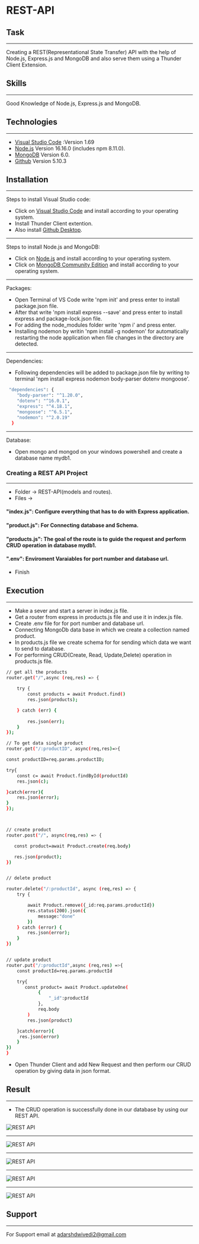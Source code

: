 # REST-API

## Task
***
Creating a REST(Representational State Transfer) API with the help of Node.js, Express.js and MongoDB and also serve them using a Thunder Client Extension. 
## Skills
***
Good Knowledge of Node.js, Express.js and MongoDB. 
## Technologies
***
* [Visual Studio Code](https://code.visualstudio.com/Download) :Version 1.69
* [Node.js](https://nodejs.org/en/download/) Version 16.16.0 (includes npm 8.11.0).
* [MongoDB](https://www.mongodb.com/docs/manual/administration/install-community/) Version 6.0.
* [Github](https://github.com/) Version 5.10.3 

## Installation
***
Steps to install Visual Studio code:

* Click on [Visual Studio Code](https://code.visualstudio.com/Download) and install according to your operating system.
* Install Thunder Client extention.
* Also install [Github Desktop](https://desktop.github.com/).
***
Steps to install Node.js and MongoDB:

* Click on [Node.js](https://nodejs.org/en/download/) and install according to your operating system.
* Click on [MongoDB Community Edition](https://www.mongodb.com/docs/manual/administration/install-community/) and install according to your operating system.

***
Packages:

* Open Terminal of VS Code write 'npm init' and press enter to install package.json file.
* After that write 'npm install express --save' and press enter to install express and package-lock.json file.
* For adding the node_modules folder write 'npm i' and press enter.
* Installing nodemon by writin 'npm install -g nodemon' for automatically restarting the node application when file changes in the directory are detected.
***
Dependencies:

* Following dependencies will be added to package.json file by writing to terminal 'npm install express nodemon body-parser dotenv mongoose'.
```bash
 "dependencies": {
    "body-parser": "^1.20.0",
    "dotenv": "^16.0.1",
    "express": "^4.18.1",
    "mongoose": "^6.5.1",
    "nodemon": "^2.0.19"
  }
```
***
Database:
* Open mongo and mongod on your windows powershell and create a database name mydb1.

### Creating a REST API Project
***
* Folder -> REST-API(models and routes).
* Files -> 
#### "index.js": Configure everything that has to do with Express application.
#### "product.js": For Connecting database and Schema.
#### "products.js": The goal of the route is to guide the request and perform CRUD operation in database mydb1.
#### ".env": Enviroment Varaiables for port number and database url.
* Finish

## Execution
***
* Make a sever and start a server in index.js file.
* Get a router from express in products.js file and use it in index.js file.
* Create .env file for for port number and database url.
* Connecting MongoDb data base in which we create a collection named product.
* In products.js file we create schema for for sending which data we want to send to database.
* For performing CRUD(Create, Read, Update,Delete) operation in products.js file.
```bash
// get all the products
router.get("/",async (req,res) => {
   
    try {
        const products = await Product.find()
        res.json(products);

    } catch (err) {
        
        res.json(err);
    }
});

// To get data single product
router.get("/:productID", async(req,res)=>{

const productID=req.params.productID;

try{
    const c= await Product.findById(productId)
    res.json(c);

}catch(error){
    res.json(error);
}
});



// create product
router.post("/", async(req,res) => {

   const product=await Product.create(req.body)

   res.json(product);
})


// delete product

router.delete("/:productId", async (req,res) => {
    try {

        await Product.remove({_id:req.params.productId})
        res.status(200).json({
            message:"done"
        })
    } catch (error) {
        res.json(error);
    }
})


// update product
router.put("/:productId",async (req,res) =>{
    const productId=req.params.productId

    try{
       const product= await Product.updateOne(
            {
                "_id":productId
            },
            req.body
        )
        res.json(product)

    }catch(error){
     res.json(error)
    }
})
}
```

* Open Thunder Client and add New Request and then perform our CRUD operation by giving data in json format.


## Result
***
* The CRUD operation is successfully done in our database by using our REST API.

![REST API](https://github.com/Adarsh00712/REST-API/blob/main/Screenshots/1.png)

***
![REST API](https://github.com/Adarsh00712/REST-API/blob/main/Screenshots/2.png)

***
![REST API](https://github.com/Adarsh00712/REST-API/blob/main/Screenshots/3.png)

***
![REST API](https://github.com/Adarsh00712/REST-API/blob/main/Screenshots/5.png)

***
![REST API](https://github.com/Adarsh00712/REST-API/blob/main/Screenshots/6.png)

## Support
***
For Support email at adarshdwivedi2@gmail.com

